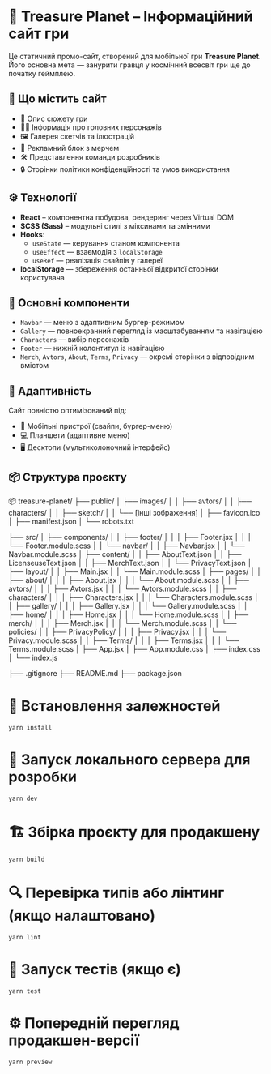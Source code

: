 # 🌌 Treasure Planet – Інформаційний сайт гри

Це статичний промо-сайт, створений для мобільної гри **Treasure Planet**. Його основна мета — занурити гравця у космічний всесвіт гри ще до початку геймплею.

## 🧭 Що містить сайт

- 📘 Опис сюжету гри
- 🧑‍🚀 Інформація про головних персонажів
- 🖼️ Галерея скетчів та ілюстрацій
- 👕 Рекламний блок з мерчем
- 🛠️ Представлення команди розробників
- 🔒 Сторінки політики конфіденційності та умов використання

## ⚙️ Технології

- **React** – компонентна побудова, рендеринг через Virtual DOM
- **SCSS (Sass)** – модульні стилі з міксинами та змінними
- **Hooks**:
  - `useState` — керування станом компонента
  - `useEffect` — взаємодія з `localStorage`
  - `useRef` — реалізація свайпів у галереї
- **localStorage** — збереження останньої відкритої сторінки користувача

## 🧩 Основні компоненти

- `Navbar` — меню з адаптивним бургер-режимом
- `Gallery` — повноекранний перегляд із масштабуванням та навігацією
- `Characters` — вибір персонажів
- `Footer` — нижній колонтитул із навігацією
- `Merch`, `Avtors`, `About`, `Terms`, `Privacy` — окремі сторінки з відповідним вмістом

## 📱 Адаптивність

Сайт повністю оптимізований під:
- 📱 Мобільні пристрої (свайпи, бургер-меню)
- 💻 Планшети (адаптивне меню)
- 🖥️ Десктопи (мультиколоночний інтерфейс)

## 📦 Структура проєкту

📦 treasure-planet/
├── public/
│   ├── images/
│   │   ├── avtors/
│   │   ├── characters/
│   │   ├── sketch/
│   │   └── [інші зображення]
│   ├── favicon.ico
│   ├── manifest.json
│   └── robots.txt

├── src/
│   ├── components/
│   │   ├── footer/
│   │   │   ├── Footer.jsx
│   │   │   └── Footer.module.scss
│   │   └── navbar/
│   │       ├── Navbar.jsx
│   │       └── Navbar.module.scss
│   ├── content/
│   │   ├── AboutText.json
│   │   ├── LicenseuseText.json
│   │   ├── MerchText.json
│   │   └── PrivacyText.json
│   ├── layout/
│   │   ├── Main.jsx
│   │   └── Main.module.scss
│   ├── pages/
│   │   ├── about/
│   │   │   ├── About.jsx
│   │   │   └── About.module.scss
│   │   ├── avtors/
│   │   │   ├── Avtors.jsx
│   │   │   └── Avtors.module.scss
│   │   ├── characters/
│   │   │   ├── Characters.jsx
│   │   │   └── Characters.module.scss
│   │   ├── gallery/
│   │   │   ├── Gallery.jsx
│   │   │   └── Gallery.module.scss
│   │   ├── home/
│   │   │   ├── Home.jsx
│   │   │   └── Home.module.scss
│   │   ├── merch/
│   │   │   ├── Merch.jsx
│   │   │   └── Merch.module.scss
│   │   └── policies/
│   │       ├── PrivacyPolicy/
│   │       │   ├── Privacy.jsx
│   │       │   └── Privacy.module.scss
│   │       ├── Terms/
│   │       │   ├── Terms.jsx
│   │       │   └── Terms.module.scss
│   ├── App.jsx
│   ├── App.module.css
│   ├── index.css
│   └── index.js

├── .gitignore
├── README.md
├── package.json

# 🔧 Встановлення залежностей
````
yarn install
````
# 🚀 Запуск локального сервера для розробки
````
yarn dev
````
# 🏗️ Збірка проєкту для продакшену
````
yarn build
````
# 🔍 Перевірка типів або лінтинг (якщо налаштовано)
````
yarn lint
````
# 🧪 Запуск тестів (якщо є)
````
yarn test
````
# ⚙️ Попередній перегляд продакшен-версії
````
yarn preview
````